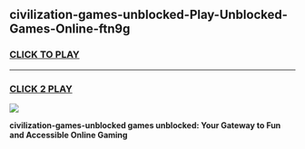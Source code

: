 
## civilization-games-unblocked-Play-Unblocked-Games-Online-ftn9g
<h3>
<a href="https://premium76.site?title=civilization-games-unblocked&ref=24A">CLICK TO PLAY</a></h3>
<hr>

<h3>
<a href="https://premium76.site?title=civilization-games-unblocked&ref=24A">CLICK 2 PLAY</a>
  
</h3>

<a href="https://premium76.site?title=civilization-games-unblocked&ref=24A"><img src="https://clearcache.store/games.png"></a>


**civilization-games-unblocked games unblocked: Your Gateway to Fun and Accessible Online Gaming**
